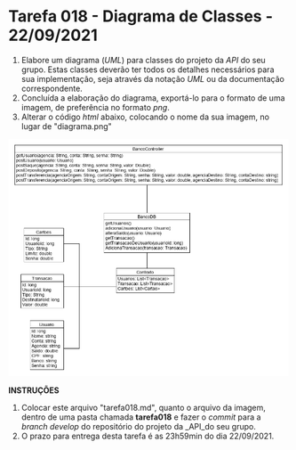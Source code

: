 # Tarefa 018 - Diagrama de Classes - 22/09/2021

1. Elabore um diagrama (_UML_) para classes do projeto da _API_ do seu grupo. Estas classes deverão ter todos os detalhes necessários para sua implementação, seja através da notação _UML_ ou da documentação correspondente.
2. Concluída a elaboração do diagrama, exportá-lo para o formato de uma imagem, de preferência no formato _png_.
3. Alterar o código _html_ abaixo, colocando o nome da sua imagem, no lugar de "diagrama.png"

<div align=center>
  <img src="tarefaModelagemCS.png">
</div>


**INSTRUÇÕES**
1. Colocar este arquivo "tarefa018.md", quanto o arquivo da imagem, dentro de uma pasta chamada **tarefa018** e fazer o _commit_ para a _branch develop_ do repositório do projeto da _API_do seu grupo.
2. O prazo para entrega desta tarefa é as 23h59min do dia 22/09/2021.
